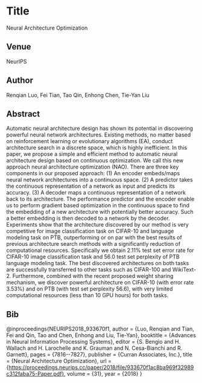 # Title
Neural Architecture Optimization

## Venue
NeurIPS

## Author
Renqian Luo, Fei Tian, Tao Qin, Enhong Chen, Tie-Yan Liu

## Abstract
Automatic neural architecture design has shown its potential in discovering powerful neural network architectures. Existing methods, no matter based on reinforcement learning or evolutionary algorithms (EA), conduct architecture search in a discrete space, which is highly inefficient. In this paper, we propose a simple and efficient method to automatic neural architecture design based on continuous optimization. We call this new approach neural architecture optimization (NAO). There are three key components in our proposed approach: (1) An encoder embeds/maps neural network architectures into a continuous space. (2) A predictor takes the continuous representation of a network as input and predicts its accuracy. (3) A decoder maps a continuous representation of a network back to its architecture. The performance predictor and the encoder enable us to perform gradient based optimization in the continuous space to find the embedding of a new architecture with potentially better accuracy. Such a better embedding is then decoded to a network by the decoder. Experiments show that the architecture discovered by our method is very competitive for image classification task on CIFAR-10 and language modeling task on PTB, outperforming or on par with the best results of previous architecture search methods with a significantly reduction of computational resources. Specifically we obtain 2.11% test set error rate for CIFAR-10 image classification task and 56.0 test set perplexity of PTB language modeling task. The best discovered architectures on both tasks are successfully transferred to other tasks such as CIFAR-100 and WikiText-2. Furthermore, combined with the recent proposed weight sharing mechanism, we discover powerful architecture on CIFAR-10 (with error rate 3.53%) and on PTB (with test set perplexity 56.6), with very limited computational resources (less than 10 GPU hours) for both tasks.

## Bib
@inproceedings{NEURIPS2018_933670f1,
 author = {Luo, Renqian and Tian, Fei and Qin, Tao and Chen, Enhong and Liu, Tie-Yan},
 booktitle = {Advances in Neural Information Processing Systems},
 editor = {S. Bengio and H. Wallach and H. Larochelle and K. Grauman and N. Cesa-Bianchi and R. Garnett},
 pages = {7816--7827},
 publisher = {Curran Associates, Inc.},
 title = {Neural Architecture Optimization},
 url = {https://proceedings.neurips.cc/paper/2018/file/933670f1ac8ba969f32989c312faba75-Paper.pdf},
 volume = {31},
 year = {2018}
}